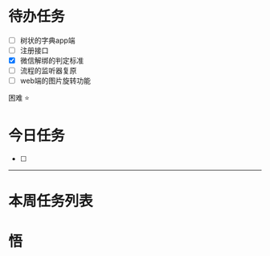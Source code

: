 # 待办任务
- [ ] 树状的字典app端
- [ ] 注册接口
- [x] 微信解绑的判定标准
- [ ] 流程的监听器复原
- [ ] web端的图片旋转功能

困难
⭐

# 今日任务
- [ ] 




------
# 本周任务列表



# 悟